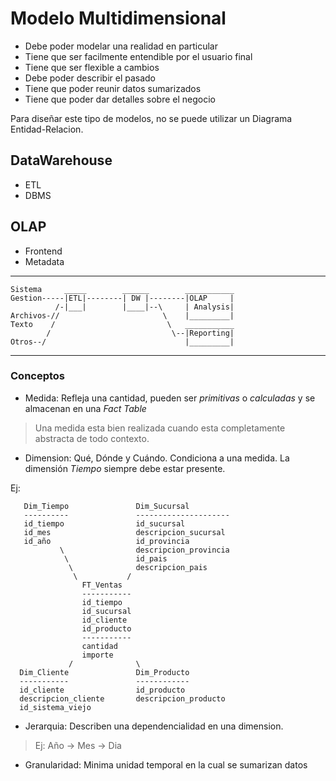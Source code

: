# Modelo Multidimensional

* Debe poder modelar una realidad en particular
* Tiene que ser facilmente entendible por el usuario final
* Tiene que ser flexible a cambios
* Debe poder describir el pasado
* Tiene que poder reunir datos sumarizados
* Tiene que poder dar detalles sobre el negocio

Para diseñar este tipo de modelos, no se puede utilizar un Diagrama Entidad-Relacion.

## DataWarehouse

* ETL
* DBMS

## OLAP

* Frontend
* Metadata

---

```
Sistema     _____        ______        ___________
Gestion-----|ETL|--------| DW |--------|OLAP     |
          /-|___|        |____|--\     | Analysis|
Archivos-//                       \    |_________|
Texto    /                         \   ___________
        /                           \--|Reporting|
Otros--/                               |_________|
```

---

### Conceptos

* Medida: Refleja una cantidad, pueden ser *primitivas* o *calculadas* y se almacenan en una *Fact Table*

> Una medida esta bien realizada cuando esta completamente abstracta de todo contexto.

* Dimension: Qué, Dónde y Cuándo. Condiciona a una medida. La dimensión *Tiempo* siempre debe estar presente.

Ej:

```
   Dim_Tiempo               Dim_Sucursal
   ----------               ---------------------
   id_tiempo                id_sucursal
   id_mes                   descripcion_sucursal
   id_año                   id_provincia
           \                descripcion_provincia
            \               id_pais
             \              descripcion_pais
              \           /
                FT_Ventas
                -----------
                id_tiempo
                id_sucursal
                id_cliente
                id_producto
                -----------
                cantidad
                importe
             /              \
  Dim_Cliente               Dim_Producto
  -----------               ------------
  id_cliente                id_producto
  descripcion_cliente       descripcion_producto
  id_sistema_viejo
```

* Jerarquia: Describen una dependencialidad en una dimension.

> Ej: Año -> Mes -> Dia

* Granularidad: Minima unidad temporal en la cual se sumarizan datos
